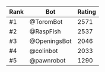 Rank|Bot|Rating
---|---|---
#1|@ToromBot|2571
#2|@RaspFish|2537
#3|@OpeningsBot|2046
#4|@colinbot|2033
#5|@pawnrobot|1290
